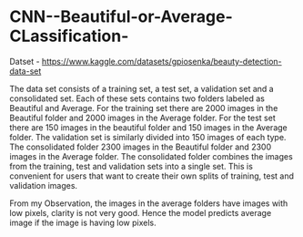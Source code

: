 # CNN--Beautiful-or-Average-CLassification-

Datset - https://www.kaggle.com/datasets/gpiosenka/beauty-detection-data-set


The data set consists of a training set, a test set, a validation set and a consolidated set. Each of these sets contains two folders labeled as Beautiful and Average.
For the training set there are 2000 images in the Beautiful folder and 2000 images in the Average folder. For the test set there are 150 images in the beautiful folder 
and 150 images in the Average folder. The validation set is similarly divided into 150 images of each type. The consolidated folder 2300 images in the Beautiful folder 
and 2300 images in the Average folder. The consolidated folder combines the images from the training, test and validation sets into a single set. This is convenient for 
users that want to create their own splits of training, test and validation images.



From my Observation, the images in the average folders have images with low pixels, clarity is not very good. Hence the model predicts average image if the image is
having low pixels.
